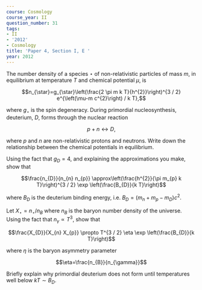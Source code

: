 ```yaml
---
course: Cosmology
course_year: II
question_number: 31
tags:
- II
- '2012'
- Cosmology
title: 'Paper 4, Section I, E '
year: 2012
---
```




The number density of a species $\star$ of non-relativistic particles of mass $m$, in equilibrium at temperature $T$ and chemical potential $\mu$, is

$$n_{\star}=g_{\star}\left(\frac{2 \pi m k T}{h^{2}}\right)^{3 / 2} e^{\left(\mu-m c^{2}\right) / k T},$$

where $g_{\star}$ is the spin degeneracy. During primordial nucleosynthesis, deuterium, $D$, forms through the nuclear reaction

$$p+n \leftrightarrow D,$$

where $p$ and $n$ are non-relativistic protons and neutrons. Write down the relationship between the chemical potentials in equilibrium.

Using the fact that $g_{D}=4$, and explaining the approximations you make, show that

$$\frac{n_{D}}{n_{n} n_{p}} \approx\left(\frac{h^{2}}{\pi m_{p} k T}\right)^{3 / 2} \exp \left(\frac{B_{D}}{k T}\right)$$

where $B_{D}$ is the deuterium binding energy, i.e. $B_{D}=\left(m_{n}+m_{p}-m_{D}\right) c^{2}$.

Let $X_{\star}=n_{\star} / n_{B}$ where $n_{B}$ is the baryon number density of the universe. Using the fact that $n_{\gamma} \propto T^{3}$, show that

$$\frac{X_{D}}{X_{n} X_{p}} \propto T^{3 / 2} \eta \exp \left(\frac{B_{D}}{k T}\right)$$

where $\eta$ is the baryon asymmetry parameter

$$\eta=\frac{n_{B}}{n_{\gamma}}$$

Briefly explain why primordial deuterium does not form until temperatures well below $k T \sim B_{D}$.
